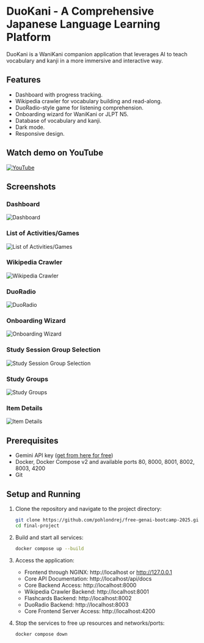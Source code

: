 # DuoKani - A Comprehensive Japanese Language Learning Platform
DuoKani is a WaniKani companion application that leverages AI to teach vocabulary and kanji in a more immersive and interactive way.

## Features
- Dashboard with progress tracking.
- Wikipedia crawler for vocabulary building and read-along.
- DuoRadio-style game for listening comprehension.
- Onboarding wizard for WaniKani or JLPT N5.
- Database of vocabulary and kanji.
- Dark mode.
- Responsive design.

## Watch demo on YouTube
[![YouTube](http://i.ytimg.com/vi/bOj1Uxb1BcQ/hqdefault.jpg)](https://www.youtube.com/watch?v=bOj1Uxb1BcQ)

## Screenshots
### Dashboard
<img src="docs/screenshots/dashboard.png" alt="Dashboard">

### List of Activities/Games
<img src="docs/screenshots/games_list.png" alt="List of Activities/Games">

### Wikipedia Crawler
<img src="docs/screenshots/wkcrawler.png" alt="Wikipedia Crawler">

### DuoRadio
<img src="docs/screenshots/listening_comprehension.png" alt="DuoRadio">

### Onboarding Wizard
<img src="docs/screenshots/wanikani_importer.png" alt="Onboarding Wizard">

### Study Session Group Selection
<img src="docs/screenshots/flashcards_group_selection.png" alt="Study Session Group Selection">

### Study Groups
<img src="docs/screenshots/study_groups.png" alt="Study Groups">

### Item Details
<img src="docs/screenshots/item_details.png" alt="Item Details">

## Prerequisites
- Gemini API key ([get from here for free](https://aistudio.google.com/app/apikey))
- Docker, Docker Compose v2 and available ports 80, 8000, 8001, 8002, 8003, 4200
- Git

## Setup and Running

1. Clone the repository and navigate to the project directory:
   ```bash
   git clone https://github.com/pohlondrej/free-genai-bootcamp-2025.git
   cd final-project
   ```

2. Build and start all services:
   ```bash
   docker compose up --build
   ```

3. Access the application:
   - Frontend through NGINX: http://localhost or http://127.0.0.1
   - Core API Documentation: http://localhost/api/docs
   - Core Backend Access: http://localhost:8000
   - Wikipedia Crawler Backend: http://localhost:8001
   - Flashcards Backend: http://localhost:8002
   - DuoRadio Backend: http://localhost:8003
   - Core Frontend Server Access: http://localhost:4200

4. Stop the services to free up resources and networks/ports:
   ```bash
   docker compose down
   ```

